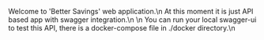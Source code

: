 Welcome to 'Better Savings' web application.\n
At this moment it is just API based app with swagger integration.\n
\n
You can run your local swagger-ui to test this API, there is a docker-compose file in ./docker directory.\n
